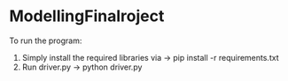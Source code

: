 # ModellingFinalroject

To run the program:
1. Simply install the required libraries via -> pip install -r requirements.txt
2. Run driver.py -> python driver.py
